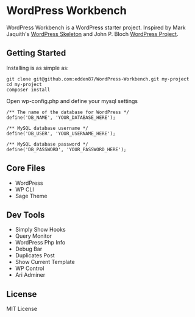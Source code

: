 # WordPress Workbench
WordPress Workbench is a WordPress starter project. Inspired by Mark Jaquith's [WordPress Skeleton](https://github.com/markjaquith/WordPress-Skeleton) and John P. Bloch [WordPress Project](https://github.com/johnpbloch/wordpress-project).

## Getting Started

Installing is as simple as:

    git clone git@github.com:edden87/WordPress-Workbench.git my-project
    cd my-project
    composer install

Open wp-config.php and define your mysql settings

    /** The name of the database for WordPress */
    define('DB_NAME', 'YOUR_DATABASE_HERE');
    
    /** MySQL database username */
    define('DB_USER', 'YOUR_USERNAME_HERE');
    
    /** MySQL database password */
    define('DB_PASSWORD', 'YOUR_PASSWORD_HERE');

## Core Files

- WordPress
- WP CLI
- Sage Theme

## Dev Tools

- Simply Show Hooks
- Query Monitor
- WordPress Php Info
- Debug Bar
- Duplicates Post
- Show Current Template
- WP Control
- Ari Adminer

## License

MIT License

